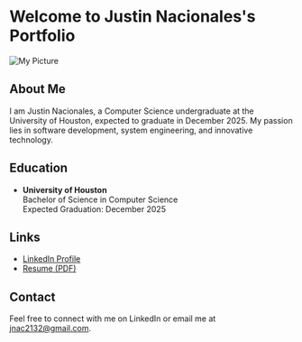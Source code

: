 # Welcome to Justin Nacionales's Portfolio

![My Picture](assets/your-photo.jpg) <!-- Upload your photo and replace the filename -->

## About Me
I am Justin Nacionales, a Computer Science undergraduate at the University of Houston, expected to graduate in December 2025. My passion lies in software development, system engineering, and innovative technology.

## Education
- **University of Houston**  
  Bachelor of Science in Computer Science  
  Expected Graduation: December 2025

## Links
- [LinkedIn Profile](https://www.linkedin.com/in/justinnacionales/)
- [Resume (PDF)](assets/your-resume.pdf)

## Contact
Feel free to connect with me on LinkedIn or email me at [jnac2132@gmail.com](jnac2132@gmail.com).